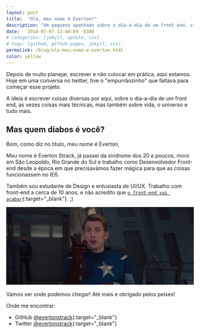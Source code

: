 ```yaml
---
layout: post
title:  "Olá, meu nome é Everton!"
description: "Um pequeno apanhado sobre o dia-a-dia de um front end, vida, o universo e tudo mais."
date:   2018-07-07 13:44:09 -0300
# categories: [jekyll, update, css]
# tags: [github, github-pages, jekyll, css]
permalink: /blog/ola-meu-nome-e-everton.html
color: yellow
---
```


Depois de muito planejar, escrever e não colocar em prática, aqui estamos. Hoje em uma conversa no twitter, tive o "empurrãozinho" que faltava para começar esse projeto.

A ideia é escrever coisas diversas por aqui, sobre o dia-a-dia de um front end, as vezes coisas mais técnicas, mas também sobre vida, o universo e tudo mais. 

## Mas quem diabos é você?

Bom, como diz no título, meu nome é Everton, 

Meu nome é Everton Strack, já passei da síndrome dos 20 e poucos, moro em São Leopoldo, Rio Grande do Sul e trabalho como Desenvolvedor Front-end desde a época em que precisavámos fazer mágica para que as coisas funcionassem no IE6. 

Também sou estudante de Design e entusiasta de UI/UX. Trabalho com front-end a cerca de 10 anos, e não acredito que [`o front-end vai acabar`](https://kvnol.github.io/ofrontendacabou/){:target="_blank"}. ;) 

![Capitão América entendendo a referência](/assets/images/posts/capitao-america-entendi-a-referencia.jpg)


Vamos ver onde podemos chegar!
Até mais e obrigado pelos peixes!

Onde me encontrar:
- GitHub [@evertonstrack](https://github.com/evertonstrack){:target="_blank"}
- Twitter [@evertonstrack](https://twitter.com/evertonstrack){:target="_blank"}
